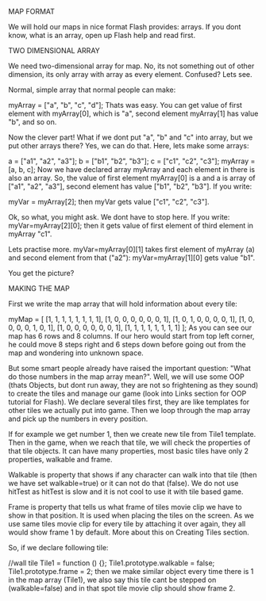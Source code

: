 MAP FORMAT

We will hold our maps in nice format Flash provides: arrays. If you dont know, what is an array, open up Flash help and read first.


TWO DIMENSIONAL ARRAY

We need two-dimensional array for map. No, its not something out of other dimension, its only array with array as every element. Confused? Lets see.

Normal, simple array that normal people can make:

myArray = ["a", "b", "c", "d"];
Thats was easy. You can get value of first element with myArray[0], which is "a", second element myArray[1] has value "b", and so on.

Now the clever part! What if we dont put "a", "b" and "c" into array, but we put other arrays there? Yes, we can do that. Here, lets make some arrays:

a = ["a1", "a2", "a3"];
b = ["b1", "b2", "b3"];
c = ["c1", "c2", "c3"];
myArray = [a, b, c];
Now we have declared array myArray and each element in there is also an array. So, the value of first element myArray[0] is a and a is array of ["a1", "a2", "a3"], second element has value ["b1", "b2", "b3"]. If you write:

myVar = myArray[2];
then myVar gets value ["c1", "c2", "c3"].

Ok, so what, you might ask. We dont have to stop here. If you write: myVar=myArray[2][0]; then it gets value of first element of third element in myArray "c1".

Lets practise more. myVar=myArray[0][1] takes first element of myArray (a) and second element from that ("a2"): myVar=myArray[1][0] gets value "b1".

You get the picture?


MAKING THE MAP

First we write the map array that will hold information about every tile:

myMap = [
[1, 1, 1, 1, 1, 1, 1, 1],
[1, 0, 0, 0, 0, 0, 0, 1],
[1, 0, 1, 0, 0, 0, 0, 1],
[1, 0, 0, 0, 0, 1, 0, 1],
[1, 0, 0, 0, 0, 0, 0, 1],
[1, 1, 1, 1, 1, 1, 1, 1]
];
As you can see our map has 6 rows and 8 columns. If our hero would start from top left corner, he could move 8 steps right and 6 steps down before going out from the map and wondering into unknown space.

But some smart people already have raised the important question: "What do those numbers in the map array mean?". Well, we will use some OOP (thats Objects, but dont run away, they are not so frightening as they sound) to create the tiles and manage our game (look into Links section for OOP tutorial for Flash). We declare several tiles first, they are like templates for other tiles we actually put into game. Then we loop through the map array and pick up the numbers in every position.

If for example we get number 1, then we create new tile from Tile1 template. Then in the game, when we reach that tile, we will check the properties of that tile objects. It can have many properties, most basic tiles have only 2 properties, walkable and frame.

Walkable is property that shows if any character can walk into that tile (then we have set walkable=true) or it can not do that (false). We do not use hitTest as hitTest is slow and it is not cool to use it with tile based game.

Frame is property that tells us what frame of tiles movie clip we have to show in that position. It is used when placing the tiles on the screen. As we use same tiles movie clip for every tile by attaching it over again, they all would show frame 1 by default. More about this on Creating Tiles section.

So, if we declare following tile:

//wall tile
Tile1 = function () {};
Tile1.prototype.walkable = false;
Tile1.prototype.frame = 2;
then we make similar object every time there is 1 in the map array (Tile1), we also say this tile cant be stepped on (walkable=false) and in that spot tile movie clip should show frame 2.